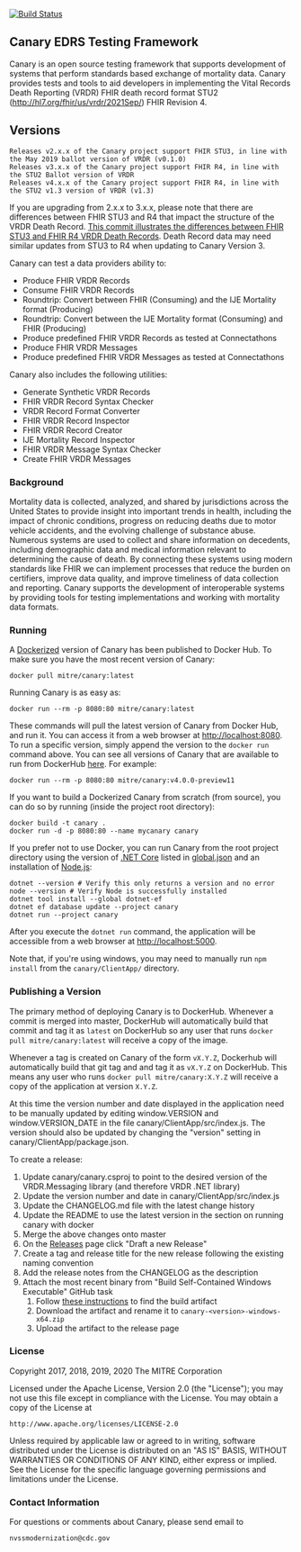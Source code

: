 [![Build Status](https://travis-ci.org/nightingaleproject/canary.svg?branch=master)](https://travis-ci.org/nightingaleproject/canary)

## Canary EDRS Testing Framework

Canary is an open source testing framework that supports development of systems that perform standards based exchange of mortality data. Canary provides tests and tools to aid developers in implementing the Vital Records Death Reporting (VRDR) FHIR death record format STU2 (http://hl7.org/fhir/us/vrdr/2021Sep/) FHIR Revision 4.

## Versions

    Releases v2.x.x of the Canary project support FHIR STU3, in line with the May 2019 ballot version of VRDR (v0.1.0)
    Releases v3.x.x of the Canary project support FHIR R4, in line with the STU2 Ballot version of VRDR
    Releases v4.x.x of the Canary project support FHIR R4, in line with the STU2 v1.3 version of VRDR (v1.3)

If you are upgrading from 2.x.x to 3.x.x, please note that there are differences between FHIR STU3 and R4 that impact the structure of the VRDR Death Record. [This commit illustrates the differences between FHIR STU3 and FHIR R4 VRDR Death Records](https://github.com/nightingaleproject/vrdr-dotnet/commit/2b4c2026fdab80e7233f3a7d7ed6e17d5d63f38e). Death Record data may need similar updates from STU3 to R4 when updating to Canary Version 3.

Canary can test a data providers ability to:
- Produce FHIR VRDR Records
- Consume FHIR VRDR Records
- Roundtrip: Convert between FHIR (Consuming) and the IJE Mortality format (Producing)
- Roundtrip: Convert between the IJE Mortality format (Consuming) and FHIR (Producing)
- Produce predefined FHIR VRDR Records as tested at Connectathons
- Produce FHIR VRDR Messages
- Produce predefined FHIR VRDR Messages as tested at Connectathons

Canary also includes the following utilities:
- Generate Synthetic VRDR Records
- FHIR VRDR Record Syntax Checker
- VRDR Record Format Converter
- FHIR VRDR Record Inspector
- FHIR VRDR Record Creator
- IJE Mortality Record Inspector
- FHIR VRDR Message Syntax Checker
- Create FHIR VRDR Messages

### Background

Mortality data is collected, analyzed, and shared by jurisdictions across the United States to provide insight into important trends in health, including the impact of chronic conditions, progress on reducing deaths due to motor vehicle accidents, and the evolving challenge of substance abuse. Numerous systems are used to collect and share information on decedents, including demographic data and medical information relevant to determining the cause of death. By connecting these systems using modern standards like FHIR we can implement processes that reduce the burden on certifiers, improve data quality, and improve timeliness of data collection and reporting. Canary supports the development of interoperable systems by providing tools for testing implementations and working with mortality data formats.

### Running

A [Dockerized](https://www.docker.com/get-started) version of Canary has been published to Docker Hub. To make sure you have the most recent version of Canary:

```
docker pull mitre/canary:latest
```

Running Canary is as easy as:

```
docker run --rm -p 8080:80 mitre/canary:latest
```

These commands will pull the latest version of Canary from Docker Hub, and run it. You can access it from a web browser at [http://localhost:8080](http://localhost:8080). To run a specific version, simply append the version to the `docker run` command above. You can see all versions of Canary that are available to run from DockerHub [here](https://hub.docker.com/r/mitre/canary/tags). For example:

```
docker run --rm -p 8080:80 mitre/canary:v4.0.0-preview11
```

If you want to build a Dockerized Canary from scratch (from source), you can do so by running (inside the project root directory):

```
docker build -t canary .
docker run -d -p 8080:80 --name mycanary canary
```

If you prefer not to use Docker, you can run Canary from the root project directory using the version of [.NET Core](https://dotnet.microsoft.com/download) listed in [global.json](global.json) and an installation of [Node.js](https://nodejs.org/):

```
dotnet --version # Verify this only returns a version and no error
node --version # Verify Node is successfully installed
dotnet tool install --global dotnet-ef
dotnet ef database update --project canary
dotnet run --project canary
```

After you execute the `dotnet run` command, the application will be accessible from a web browser at [http://localhost:5000](http://localhost:5000).

Note that, if you're using windows, you may need to manually run `npm install` from the `canary/ClientApp/` directory.

### Publishing a Version

The primary method of deploying Canary is to DockerHub. Whenever a commit is merged into master, DockerHub will automatically build that commit and tag it as `latest` on DockerHub so any user that runs `docker pull mitre/canary:latest` will receive a copy of the image.

Whenever a tag is created on Canary of the form `vX.Y.Z`, Dockerhub will automatically build that git tag and and tag it as `vX.Y.Z` on DockerHub. This means any user who runs `docker pull mitre/canary:X.Y.Z` will receive a copy of the application at version `X.Y.Z`.

At this time the version number and date displayed in the application need to be manually updated by editing window.VERSION and window.VERSION_DATE in the file canary/ClientApp/src/index.js. The version should also be updated by changing the "version" setting in canary/ClientApp/package.json.

To create a release:

1. Update canary/canary.csproj to point to the desired version of the VRDR.Messaging library (and therefore VRDR .NET library)
1. Update the version number and date in canary/ClientApp/src/index.js
1. Update the CHANGELOG.md file with the latest change history
1. Update the README to use the latest version in the section on running canary with docker
1. Merge the above changes onto master
1. On the [Releases](https://github.com/nightingaleproject/canary/releases) page click "Draft a new Release"
1. Create a tag and release title for the new release following the existing naming convention
1. Add the release notes from the CHANGELOG as the description
1. Attach the most recent binary from "Build Self-Contained Windows Executable" GitHub task
    1. Follow [these instructions](https://docs.github.com/en/actions/managing-workflow-runs/downloading-workflow-artifacts) to find the build artifact
    1. Download the artifact and rename it to `canary-<version>-windows-x64.zip`
    1. Upload the artifact to the release page

### License

Copyright 2017, 2018, 2019, 2020 The MITRE Corporation

Licensed under the Apache License, Version 2.0 (the "License"); you may not use this file except in compliance with the License. You may obtain a copy of the License at

```
http://www.apache.org/licenses/LICENSE-2.0
```

Unless required by applicable law or agreed to in writing, software distributed under the License is distributed on an "AS IS" BASIS, WITHOUT WARRANTIES OR CONDITIONS OF ANY KIND, either express or implied. See the License for the specific language governing permissions and limitations under the License.

### Contact Information

For questions or comments about Canary, please send email to

    nvssmodernization@cdc.gov
